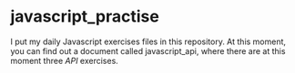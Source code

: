 # javascript_practise
  
I put my daily Javascript exercises files in this repository.
At this moment, you can find out a document called javascript_api, where there are at this moment three *API* exercises.
